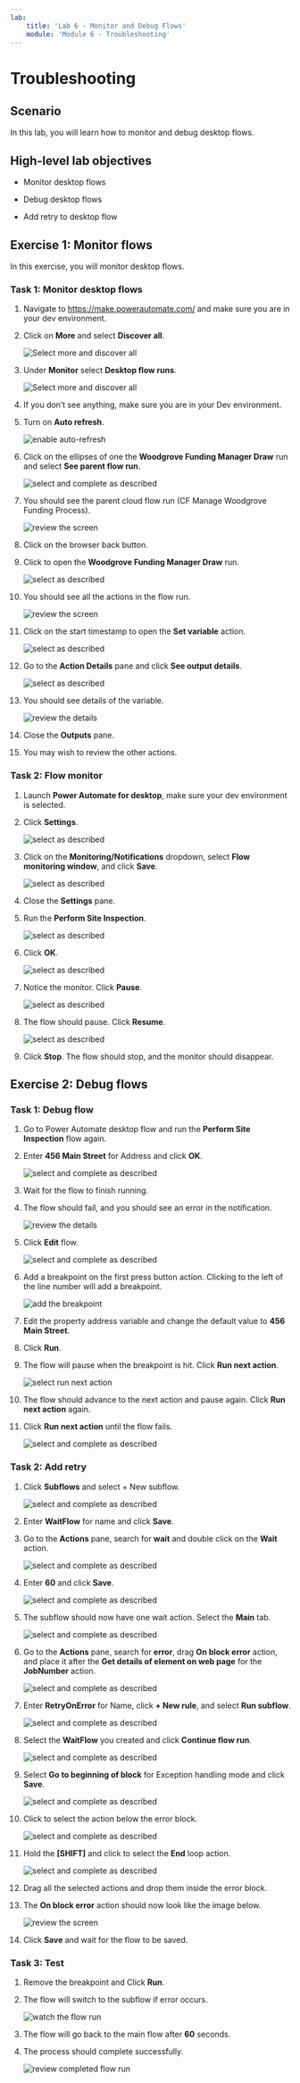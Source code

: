 ```yaml
---
lab:
    title: 'Lab 6 - Monitor and Debug Flows'
    module: 'Module 6 - Troubleshooting'
---
```


# Troubleshooting

## Scenario

In this lab, you will learn how to monitor and debug desktop flows.

## High-level lab objectives

-   Monitor desktop flows

-   Debug desktop flows

-   Add retry to desktop flow

## Exercise 1: Monitor flows

In this exercise, you will monitor desktop flows.

### Task 1: Monitor desktop flows

1.  Navigate to <https://make.powerautomate.com/> and make sure you are in your
    dev environment.

2.  Click on **More** and select **Discover all**.

    ![Select more and discover all](media/5e8317996ac8033bd70cea66e5cd7165.png)

1.  Under **Monitor** select **Desktop flow runs**.

    ![Select more and discover all](media/1adebc11c9da70ab46af8d61da1dbd4a.png)

1.  If you don’t see anything, make sure you are in your Dev environment.

1.  Turn on **Auto refresh**.

    ![enable auto-refresh](media/eb68fabcb57f195eb615eaae1f72fe5b.png)

1.  Click on the ellipses of one the **Woodgrove Funding Manager Draw** run and
    select **See parent flow run**.

    ![select and complete as described](media/fd28dc20c2e904089efc9ed99ec917ab.png)

1.  You should see the parent cloud flow run (CF Manage Woodgrove Funding
    Process).

    ![review the screen](media/parent_cloud_flow_run.png)

1.  Click on the browser back button.

1.  Click to open the **Woodgrove Funding Manager Draw** run.

    ![select as described](media/7a6a8b388671cc32119f1955b3b218d8.png)

1.  You should see all the actions in the flow run.

    ![review the screen](media/dcc55a0291d94548c13cd9c78be74a62.png)

1.  Click on the start timestamp to open the **Set variable** action.

    ![select as described](media/4e3288ea6d25d5ea60ecfc7eb271d70c.png)

1.  Go to the **Action Details** pane and click **See output details**.

    ![select as described](media/bebbd8ffdc45356d81f8f7d93e3136d4.png)

1.  You should see details of the variable.

    ![review the details](media/9cb25f4ae5219c00615769de1efc1310.png)

1.  Close the **Outputs** pane.

1.  You may wish to review the other actions.

### Task 2: Flow monitor

1.  Launch **Power Automate for desktop**, make sure your dev environment is
    selected.

1.  Click **Settings**.

    ![select as described](media/982f61d30e17a6788e9172bfd571b8f9.png)

1.  Click on the **Monitoring/Notifications** dropdown, select **Flow monitoring
    window**, and click **Save**.

    ![select as described](media/a9fa9c12ea4d5ffb48ac9efc4e6cc809.png)

1.  Close the **Settings** pane.

1.  Run the **Perform Site Inspection**.

    ![select as described](media/7264b6872f119ea28643e98d51431cd5.png)

1.  Click **OK**.

    ![select as described](media/dda716c489ffe5d3a13b16e154da9c53.png)

1.  Notice the monitor. Click **Pause**.

    ![select as described](media/3c000846a04268bc9b17e525b0f12258.png)

1.  The flow should pause. Click **Resume**.

    ![select as described](media/5e49ec14c39cef8c08c0c225fb840395.png)

1.  Click **Stop**. The flow should stop, and the monitor should disappear.

## Exercise 2: Debug flows

### Task 1: Debug flow

1.  Go to Power Automate desktop flow and run the **Perform Site Inspection**
    flow again.

1.  Enter **456 Main Street** for Address and click **OK**.

    ![select and complete as described](media/01543e6950e233c2aa51050089ffe854.png)

1.  Wait for the flow to finish running.

1.  The flow should fail, and you should see an error in the notification.

    ![review the details](media/15bc31b4e1448743e2f4b47f6a21310c.png)

1.  Click **Edit** flow.

    ![select and complete as described](media/34acf27cc8cf7e7c478dd86d2b8b3974.png)

1.  Add a breakpoint on the first press button action. Clicking to the left of
    the line number will add a breakpoint.

    ![add the breakpoint](media/7afca236941e78cee137952da76b0f5e.png)

1.  Edit the property address variable and change the default value to **456
    Main Street**.

1.  Click **Run**.

1.  The flow will pause when the breakpoint is hit. Click **Run next action**.

    ![select run next action](media/1c61285eaee539b49044462bc0d52232.png)

1.  The flow should advance to the next action and pause again. Click **Run next
    action** again.

1.  Click **Run next action** until the flow fails.

    ![select and complete as described](media/ee239859a57deac83217c70c2502a2ab.png)

### Task 2: Add retry

1.  Click **Subflows** and select + New subflow.

    ![select and complete as described](media/1b907a6febdde8dea4c486546d4bca54.png)

1.  Enter **WaitFlow** for name and click **Save**.

1.  Go to the **Actions** pane, search for **wait** and double click on the
    **Wait** action.

    ![select and complete as described](media/2f8229bc5d24f9d2ba893508856e1998.png)

1.  Enter **60** and click **Save**.

    ![select and complete as described](media/14bdfcf4576ec25b2b2b7b2a0472f931.png)

1.  The subflow should now have one wait action. Select the **Main** tab.

    ![select and complete as described](media/131d77ab2026e4fb520438a0d3ba5143.png)

1.  Go to the **Actions** pane, search for **error**, drag **On block error**
    action, and place it after the **Get details of element on web page** for
    the **JobNumber** action.

    ![select and complete as described](media/7818d7c97e433ad759a7ced7a0e82855.png)

1.  Enter **RetryOnError** for Name, click **+ New rule**, and select **Run
    subflow**.

    ![select and complete as described](media/6818fb875b17deec40cf47a440d78769.png)

1.  Select the **WaitFlow** you created and click **Continue flow run**.

    ![select and complete as described](media/ea75a2bb840bc33790888340bc9236ac.png)

1.  Select **Go to beginning of block** for Exception handling mode and click
    **Save**.

    ![select and complete as described](media/5bd61421a1d2ef412c80fdc257690c84.png)

1.  Click to select the action below the error block.

    ![select and complete as described](media/54ea14565ad1d7d8f235856f21246c73.png)

1.  Hold the **[SHIFT]** and click to select the **End** loop action.

    ![select and complete as described](media/92591580fba8345234ddc396bfd2b32b.png)

1.  Drag all the selected actions and drop them inside the error block.

1.  The **On block error** action should now look like the image below.

    ![review the screen](media/f73e32dcd98503fe8e79a9295626970c.png)

1.  Click **Save** and wait for the flow to be saved.

### Task 3: Test

1.  Remove the breakpoint and Click **Run**.

1.  The flow will switch to the subflow if error occurs.

    ![watch the flow run](media/003a17ab8c06a5e905f7737e54d11146.png)

1.  The flow will go back to the main flow after **60** seconds.

1.  The process should complete successfully.

    ![review completed flow run](media/d48585e4861de21295c1122558994487.png)
